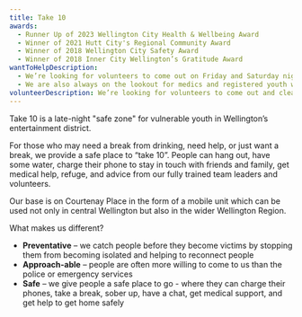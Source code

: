 ```yaml
---
title: Take 10
awards:
  - Runner Up of 2023 Wellington City Health & Wellbeing Award
  - Winner of 2021 Hutt City's Regional Community Award
  - Winner of 2018 Wellington City Safety Award
  - Winner of 2018 Inner City Wellington’s Gratitude Award
wantToHelpDescription: 
  - We’re looking for volunteers to come out on Friday and Saturday nights, hand out water, talk to people, and make the Take 10 area an inviting place to be. Interested? Get in touch!
  - We are also always on the lookout for medics and registered youth workers to join us and help make a difference.
volunteerDescription: We’re looking for volunteers to come out and clean schools, make food, and spend time with tamariki. Interested? Get in touch!
---
```


<p class="text-xl font-extrabold">
Take 10 is a late-night "safe zone" for vulnerable youth in
Wellington’s entertainment district.
</p>

For those who may need a break from drinking, need help, or just want
a break, we provide a safe place to “take 10”. People can hang out,
have some water, charge their phone to stay in touch with friends and
family, get medical help, refuge, and advice from our fully trained
team leaders and volunteers.

Our base is on Courtenay Place in the form of a mobile unit which can
be used not only in central Wellington but also in the wider
Wellington Region.

What makes us different?

- **Preventative** – we catch people before they become
  victims by stopping them from becoming isolated and helping to
  reconnect people
- **Approach-able** – people are often more willing to
  come to us than the police or emergency services
- **Safe** – we give people a safe place to go - where they can charge their phones, take a break, sober up, have a chat, get medical support, and get help to get home safely